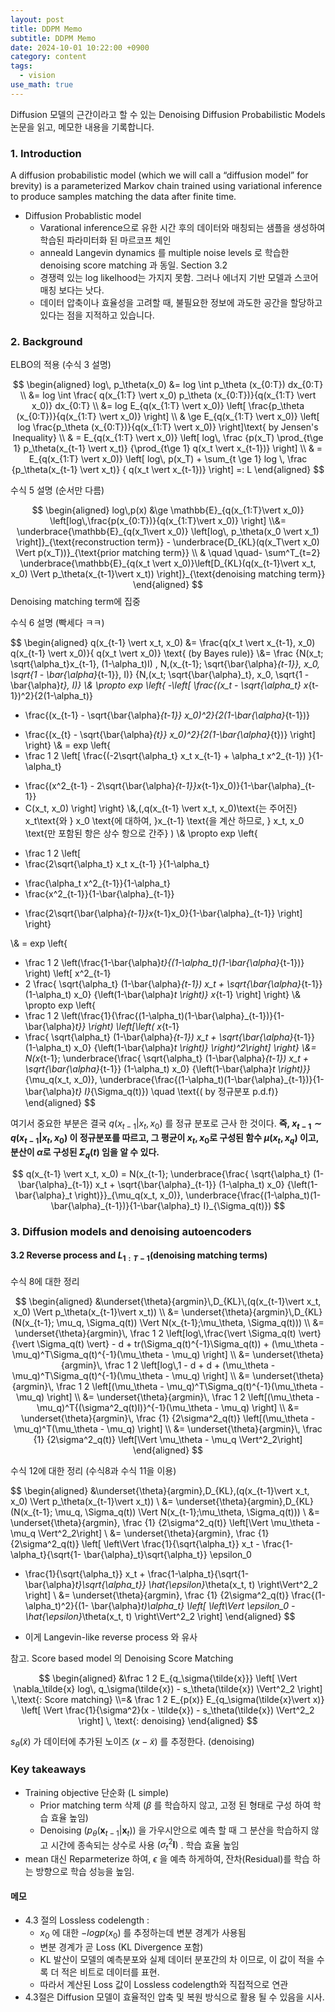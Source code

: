 ```yaml
---
layout: post
title: DDPM Memo
subtitle: DDPM Memo
date: 2024-10-01 10:22:00 +0900
category: content
tags:
  - vision
use_math: true
---
```


Diffusion 모델의 근간이라고 할 수 있는 Denoising Diffusion Probabilistic Models 논문을 읽고, 메모한 내용을 기록합니다.

### 1. Introduction

A diffusion probabilistic model (which we will call a “diffusion model” for brevity) is a parameterized Markov chain trained using variational inference to produce samples matching the data after finite time.

- Diffusion Probablistic model
	-  Varational inference으로 유한 시간 후의 데이터와 매칭되는 샘플을 생성하여 학습된 파라미터화 된 마르코프 체인
	- anneald Langevin dynamics 를 multiple noise levels 로 학습한 denoising score matching 과 동일. Section 3.2
	- 경쟁력 있는 log likelhood는 가지지 못함. 그러나 에너지 기반 모델과 스코어 매칭 보다는 낫다. 
	- 데이터 압축이나 효율성을 고려할 때, 불필요한 정보에 과도한 공간을 할당하고 있다는 점을 지적하고 있습니다.

### 2. Background

ELBO의 적용 (수식 3 설명)

$$
\begin{aligned}
log\, p_\theta(x_0) &=  log \int p_\theta (x_{0:T}) dx_{0:T}
\\ &= log \int \frac{ q(x_{1:T} \vert x_0) p_\theta (x_{0:T})}{q(x_{1:T} \vert x_0)} dx_{0:T}
\\ &= log E_{q(x_{1:T} \vert x_0)} \left[ \frac{p_\theta (x_{0:T})}{q(x_{1:T} \vert x_0)} \right]
\\ & \ge  E_{q(x_{1:T} \vert x_0)} \left[ log \frac{p_\theta (x_{0:T})}{q(x_{1:T} \vert x_0)} \right]\text{ by Jensen's Inequality}
\\ & = E_{q(x_{1:T} \vert x_0)}  \left[ log\, \frac
{p(x_T) \prod_{t\ge 1} p_\theta(x_{t-1} \vert x_t)}
{\prod_{t\ge 1} q(x_t \vert x_{t-1})} 
\right]
\\ & = E_{q(x_{1:T} \vert x_0)}  \left[ log\, p(x_T)  + \sum_{t \ge 1} log \, \frac
{p_\theta(x_{t-1} \vert x_t)}
{ q(x_t \vert x_{t-1})} 
\right] =: L
\end{aligned}
$$

수식 5 설명 (순서만 다름)

$$
\begin{aligned}
log\,p(x) &\ge \mathbb{E}_{q(x_{1:T}\vert x_0)} \left[log\,\frac{p(x_{0:T})}{q(x_{1:T}\vert x_0)} \right]
\\&= \underbrace{\mathbb{E}_{q(x_1\vert x_0)} \left[log\, p_\theta(x_0 \vert x_1) \right]}_{\text{reconstruction term}} -
\underbrace{D_{KL}(q(x_T\vert x_0) \Vert p(x_T))}_{\text{prior matching term}} 
\\ & \quad \quad-
\sum^T_{t=2}
\underbrace{\mathbb{E}_{q(x_t \vert x_0)}\left[D_{KL}(q(x_{t-1}\vert x_t, x_0) \Vert p_\theta(x_{t-1}\vert x_t)) \right]}_{\text{denoising matching term}}
\end{aligned}
$$
Denoising matching term에 집중

수식 6 설명 (빡세다 ㅋㅋ)

$$
\begin{aligned}
q(x_{t-1} \vert x_t, x_0) &= \frac{q(x_t \vert x_{t-1}, x_0) q(x_{t-1} \vert x_0)}{ q(x_t \vert x_0)} \text{ (by Bayes rule)}
\\&= \frac
{N(x_t; \sqrt{\alpha_t}x_{t-1}, (1-\alpha_t)I) \, N\,(x_{t-1}; \sqrt{\bar{\alpha}_{t-1}}\, x_0, \sqrt{1 - \bar{\alpha}_{t-1}}\, I)}
{N\,(x_t; \sqrt{\bar{\alpha}_t}\, x_0, \sqrt{1 - \bar{\alpha}_t}\, I)}
\\& \propto exp \left\{ 
-\left[
\frac{(x_t - \sqrt{\alpha_t} x_{t-1})^2}{2(1-\alpha_t)}
+ \frac{(x_{t-1} - \sqrt{\bar{\alpha}_{t-1}} x_0)^2}{2(1-\bar{\alpha}_{t-1})}
- \frac{(x_{t} - \sqrt{\bar{\alpha}_{t}} x_0)^2}{2(1-\bar{\alpha}_{t})}
\right]
\right\}
\\& = exp \left\{ 
- \frac 1 2 \left[
\frac{(-2\sqrt{\alpha_t} x_t x_{t-1} + \alpha_t x^2_{t-1}) }{1-\alpha_t}
+ \frac{(x^2_{t-1} - 2\sqrt{\bar{\alpha}_{t-1}}x_{t-1}x_0)}{1-\bar{\alpha}_{t-1}}
+ C(x_t, x_0)
\right]
\right\}
\\&\,(\,q(x_{t-1} \vert x_t, x_0)\text{는 주어진} x_t\text{와 } x_0 \text{에 대하여,  }x_{t-1} \text{을 계산 하므로, } x_t, x_0 \text{만 포함된 항은 상수 항으로 간주} )
\\& \propto exp \left\{ 
- \frac 1 2 \left[
- \frac{2\sqrt{\alpha_t} x_t x_{t-1} }{1-\alpha_t}
+ \frac{\alpha_t x^2_{t-1}}{1-\alpha_t}
+ \frac{x^2_{t-1}}{1-\bar{\alpha}_{t-1}}
- \frac{2\sqrt{\bar{\alpha}_{t-1}}x_{t-1}x_0}{1-\bar{\alpha}_{t-1}}
\right]
\right\}

\\& = exp \left\{ 
- \frac 1 2 \left(\frac{1-\bar{\alpha}_t}{(1-\alpha_t)(1-\bar{\alpha}_{t-1})} \right) \left[
 x^2_{t-1}
- 2 \frac{ 
\sqrt{\alpha_t} (1-\bar{\alpha}_{t-1}) x_t + \sqrt{\bar{\alpha}_{t-1}} (1-\alpha_t) x_0}
{\left(1-\bar{\alpha}_t \right)} x_{t-1}
\right]
\right\}
\\& \propto exp \left\{ 
- \frac 1 2 \left(\frac{1}{\frac{(1-\alpha_t)(1-\bar{\alpha}_{t-1})}{1-\bar{\alpha}_t}} \right) \left[\left(
 x_{t-1}
- \frac{ 
\sqrt{\alpha_t} (1-\bar{\alpha}_{t-1}) x_t + \sqrt{\bar{\alpha}_{t-1}} (1-\alpha_t) x_0}
{\left(1-\bar{\alpha}_t \right)}
\right)^2\right]
\right\}
\\&= N(x_{t-1}; \underbrace{\frac{ 
\sqrt{\alpha_t} (1-\bar{\alpha}_{t-1}) x_t + \sqrt{\bar{\alpha}_{t-1}} (1-\alpha_t) x_0}
{\left(1-\bar{\alpha}_t \right)}}_{\mu_q(x_t, x_0)}, \underbrace{\frac{(1-\alpha_t)(1-\bar{\alpha}_{t-1})}{1-\bar{\alpha}_t} I}_{\Sigma_q(t)}) \quad \text{( by 정규분포 p.d.f)}
\end{aligned}
$$

여기서 중요한 부분은 결국 $q(x_{t-1} \vert x_t, x_0)$ 를 정규 분포로 근사 한 것이다.
**즉, $x_{t-1} \sim q(x_{t-1}\vert x_t, x_0)$ 이 정규분포를 따르고, 그 평균이 $x_t, x_0$로 구성된 함수 $\mu(x_t, x_q)$ 이고, 분산이 $\alpha$로 구성된 $\Sigma_q(t)$ 임을 알 수 있다.**

$$
q(x_{t-1} \vert x_t, x_0) = N(x_{t-1}; \underbrace{\frac{ 
\sqrt{\alpha_t} (1-\bar{\alpha}_{t-1}) x_t + \sqrt{\bar{\alpha}_{t-1}} (1-\alpha_t) x_0}
{\left(1-\bar{\alpha}_t \right)}}_{\mu_q(x_t, x_0)}, \underbrace{\frac{(1-\alpha_t)(1-\bar{\alpha}_{t-1})}{1-\bar{\alpha}_t} I}_{\Sigma_q(t)})
$$
### 3. Diffusion models and denoising autoencoders

#### 3.2 Reverse process and $L_{1:T-1}$(denoising matching terms)
수식 8에 대한 정리

$$
\begin{aligned}
&\underset{\theta}{argmin}\,D_{KL}\,(q(x_{t-1}\vert x_t, x_0) \Vert p_\theta(x_{t-1}\vert x_t))
\\ &= \underset{\theta}{argmin}\,D_{KL} (N(x_{t-1}; \mu_q, \Sigma_q(t)) \Vert N(x_{t-1};\mu_\theta, \Sigma_q(t)))
\\ &= \underset{\theta}{argmin}\, \frac 1 2 \left[log\,\frac{\vert \Sigma_q(t) \vert}{\vert \Sigma_q(t) \vert} - d + tr(\Sigma_q(t)^{-1}\Sigma_q(t)) + (\mu_\theta - \mu_q)^T\Sigma_q(t)^{-1}(\mu_\theta - \mu_q) \right]
\\ &= \underset{\theta}{argmin}\, \frac 1 2 \left[log\,1 - d + d + (\mu_\theta - \mu_q)^T\Sigma_q(t)^{-1}(\mu_\theta - \mu_q) \right]
\\ &= \underset{\theta}{argmin}\, \frac 1 2 \left[(\mu_\theta - \mu_q)^T\Sigma_q(t)^{-1}(\mu_\theta - \mu_q) \right]
\\ &= \underset{\theta}{argmin}\, \frac 1 2 \left[(\mu_\theta - \mu_q)^T{(\sigma^2_q(t)I)}^{-1}(\mu_\theta - \mu_q) \right]
\\ &= \underset{\theta}{argmin}\, \frac {1} {2\sigma^2_q(t)} \left[(\mu_\theta - \mu_q)^T(\mu_\theta - \mu_q) \right]
\\ &= \underset{\theta}{argmin}\, \frac {1} {2\sigma^2_q(t)} \left[\Vert \mu_\theta - \mu_q \Vert^2_2\right]
\end{aligned}
$$

수식 12에 대한 정리 (수식8과 수식 11을 이용)

$$
\begin{aligned}
&\underset{\theta}{argmin}\,D_{KL}\,(q(x_{t-1}\vert x_t, x_0) \Vert p_\theta(x_{t-1}\vert x_t))
\\ &= \underset{\theta}{argmin}\,D_{KL} (N(x_{t-1}; \mu_q, \Sigma_q(t)) \Vert N(x_{t-1};\mu_\theta, \Sigma_q(t)))
\\ &= \underset{\theta}{argmin}\, \frac {1} {2\sigma^2_q(t)} \left[\Vert \mu_\theta - \mu_q \Vert^2_2\right]
\\ &= \underset{\theta}{argmin}\, \frac {1} {2\sigma^2_q(t)} 
\left[ \left\Vert
\frac{1}{\sqrt{\alpha_t}}  x_t - \frac{1-\alpha_t}{\sqrt{1- \bar{\alpha}_t}\sqrt{\alpha_t}} \epsilon_0
- \frac{1}{\sqrt{\alpha_t}}  x_t + \frac{1-\alpha_t}{\sqrt{1- \bar{\alpha}_t}\sqrt{\alpha_t}} \hat{\epsilon}_\theta(x_t, t)
\right\Vert^2_2 \right]
\\ &= \underset{\theta}{argmin}\, \frac {1} {2\sigma^2_q(t)}  \frac{(1-\alpha_t)^2}{(1- \bar{\alpha}_t)\alpha_t}
\left[ \left\Vert
  \epsilon_0 - \hat{\epsilon}_\theta(x_t, t)
\right\Vert^2_2 \right]
\end{aligned}
$$

- 이게 Langevin-like reverse process 와 유사

참고. Score based model 의 Denoising Score Matching

$$
\begin{aligned}
&\frac 1 2 E_{q_\sigma{\tilde{x}}} \left[ \Vert \nabla_\tilde{x} log\, q_\sigma(\tilde{x}) - s_\theta(\tilde{x}) \Vert^2_2 \right] \,\text{: Score matching}
\\=& \frac 1 2 E_{p(x)} E_{q_\sigma(\tilde{x}\vert x)} \left[ \Vert \frac{1}{\sigma^2}(x - \tilde{x}) - s_\theta(\tilde{x}) \Vert^2_2 \right] \, \text{: denoising}
\end{aligned}
$$

$s_\theta(\tilde{x})$ 가 데이터에 추가된 노이즈 $(x - \tilde{x})$ 를 추정한다. (denoising)

### Key takeaways
- Training objective 단순화 (L simple)
	- Prior matching term 삭제 ($\beta$ 를 학습하지 않고, 고정 된 형태로 구성 하여 학습 효율 높임)
	- Denoising ($p_\theta(\mathbf{x}_{t-1} \vert \mathbf{x}_t)$) 을 가우시안으로 예측 할 때 그 분산을 학습하지 않고 시간에 종속되는 상수로 사용 $(\sigma^2_t \mathbf{I} )$ . 학습 효율 높임
- mean 대신 Reparmeterize 하여, $\epsilon$ 을 예측 하게하여, 잔차(Residual)를 학습 하는 방향으로 학습 성능을 높임. 

#### 메모
- 4.3 절의 Lossless codelength :
	- $x_0$ 에 대한 $- log p(x_0)$ 를 추정하는데 변분 경계가 사용됨
	- 변분 경계가 곧 Loss (KL Divergence 포함)
	- KL 발산이 모델의 예측분포와 실제 데이터 분포간의 차 이므로, 이 값이 적을 수록 더 적은 비트로 데이터를 표현.
	- 따라서 계산된 Loss 값이 Lossless codelength와 직접적으로 연관
- 4.3절은 Diffusion 모델이 효율적인 압축 및 복원 방식으로 활용 될 수 있음을 시사. 
